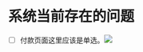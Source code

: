 # 系统当前存在的问题

- [ ] 付款页面这里应该是单选。![](http://ww1.sinaimg.cn/large/006tNc79ly1g3cjlmethvj30vy0iy3zu.jpg)